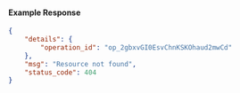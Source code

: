 <!-- Code generated for API Clients. DO NOT EDIT. -->

#### Example Response

```json
{
	"details": {
		"operation_id": "op_2gbxvGI0EsvChnKSKOhaud2mwCd"
	},
	"msg": "Resource not found",
	"status_code": 404
}
```
